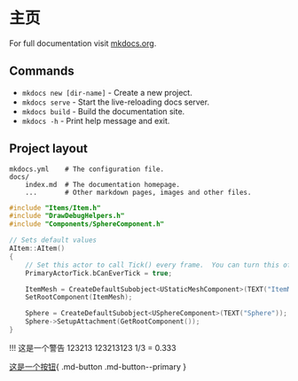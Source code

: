 # 主页

For full documentation visit [mkdocs.org](https://www.mkdocs.org).

## Commands

* `mkdocs new [dir-name]` - Create a new project.
* `mkdocs serve` - Start the live-reloading docs server.
* `mkdocs build` - Build the documentation site.
* `mkdocs -h` - Print help message and exit.

## Project layout

    mkdocs.yml    # The configuration file.
    docs/
        index.md  # The documentation homepage.
        ...       # Other markdown pages, images and other files.
    
```c++ title="Item.cpp"
#include "Items/Item.h"
#include "DrawDebugHelpers.h"
#include "Components/SphereComponent.h"

// Sets default values
AItem::AItem()
{
	// Set this actor to call Tick() every frame.  You can turn this off to improve performance if you don't need it.
	PrimaryActorTick.bCanEverTick = true;

	ItemMesh = CreateDefaultSubobject<UStaticMeshComponent>(TEXT("ItemMeshComponent"));
	SetRootComponent(ItemMesh);

	Sphere = CreateDefaultSubobject<USphereComponent>(TEXT("Sphere"));
	Sphere->SetupAttachment(GetRootComponent());
}
```

!!! 这是一个警告
	123213
	123213123
	1/3 = 0.333

[这是一个按钮](#){ .md-button .md-button--primary }
